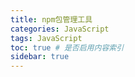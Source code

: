 ```yaml
---
title: npm包管理工具
categories: JavaScript
tags: JavaScript
toc: true # 是否启用内容索引
sidebar: true
---
```


### 